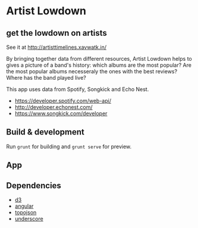 # Artist Lowdown
## get the lowdown on artists

See it at http://artisttimelines.xavwatk.in/

By bringing together data from different resources, Artist Lowdown helps to gives a picture of a band's history: which albums are the most popular? Are the most popular albums necesseraly the ones with the best reviews? Where has the band played live?

This app uses data from Spotify, Songkick and Echo Nest.

* https://developer.spotify.com/web-api/
* http://developer.echonest.com/
* https://www.songkick.com/developer


## Build & development

Run `grunt` for building and `grunt serve` for preview.

## App


## Dependencies
 * [d3](http://d3js.org/)
 * [angular](https://angularjs.org/)
 * [topojson](https://github.com/mbostock/topojson)
 * [underscore](http://underscorejs.org/)
